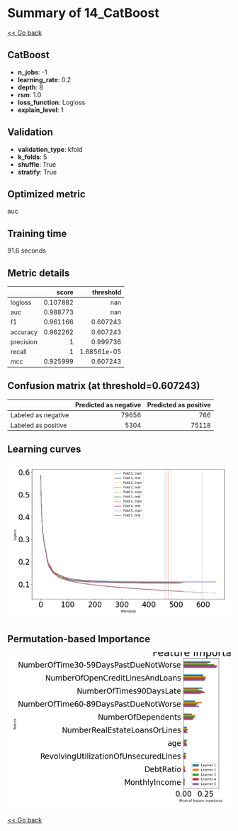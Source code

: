 # Summary of 14_CatBoost

[<< Go back](../README.md)


## CatBoost
- **n_jobs**: -1
- **learning_rate**: 0.2
- **depth**: 8
- **rsm**: 1.0
- **loss_function**: Logloss
- **explain_level**: 1

## Validation
 - **validation_type**: kfold
 - **k_folds**: 5
 - **shuffle**: True
 - **stratify**: True

## Optimized metric
auc

## Training time

91.6 seconds

## Metric details
|           |    score |     threshold |
|:----------|---------:|--------------:|
| logloss   | 0.107882 | nan           |
| auc       | 0.988773 | nan           |
| f1        | 0.961166 |   0.607243    |
| accuracy  | 0.962262 |   0.607243    |
| precision | 1        |   0.999736    |
| recall    | 1        |   1.68561e-05 |
| mcc       | 0.925999 |   0.607243    |


## Confusion matrix (at threshold=0.607243)
|                     |   Predicted as negative |   Predicted as positive |
|:--------------------|------------------------:|------------------------:|
| Labeled as negative |                   79656 |                     766 |
| Labeled as positive |                    5304 |                   75118 |

## Learning curves
![Learning curves](learning_curves.png)

## Permutation-based Importance
![Permutation-based Importance](permutation_importance.png)

[<< Go back](../README.md)
